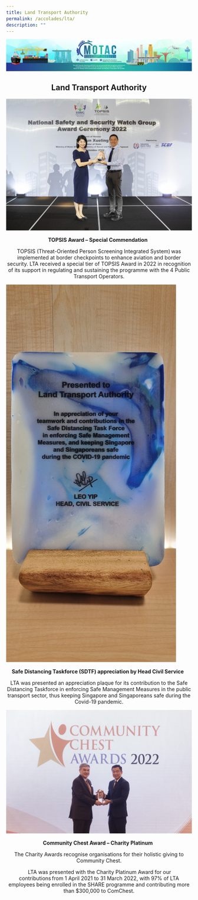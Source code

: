 ```yaml
---
title: Land Transport Authority
permalink: /accolades/lta/
description: ""
---
```

![](/images/hero.png)

<center>
	<h2>Land Transport Authority</h2>
</center>

![](/images/ACCOLADES/LTA/TOPSIS%20Awardee%20LTA.jpg)

<center>
	<p><b>TOPSIS Award – Special Commendation  </b></p>
	<p>TOPSIS (Threat-Oriented Person Screening Integrated System) was implemented at border checkpoints to enhance aviation and border security. LTA received a special tier of TOPSIS Award in 2022 in recognition of its support in regulating and sustaining the programme with the 4 Public Transport Operators.</p>
</center>

![](/images/ACCOLADES/LTA/SDTF%20Appreciation%20Plaque.jpg)

<center>
	<p><b>Safe Distancing Taskforce (SDTF) appreciation by Head Civil Service  </b></p>
	<p>LTA was presented an appreciation plaque for its contribution to the Safe Distancing Taskforce in enforcing Safe Management Measures in the public transport sector, thus keeping Singapore and Singaporeans safe during the Covid-19 pandemic.</p>
</center>

![](/images/ACCOLADES/LTA/Charity%20Plat%20Award%202021.jpg)

<center>
	<p><b>Community Chest Award – Charity Platinum  </b></p>
	<p>The Charity Awards recognise organisations for their holistic giving to Community Chest.</p>
	<p> LTA was presented with the Charity Platinum Award for our contributions from 1 April 2021 to 31 March 2022, with 97% of LTA employees being enrolled in the SHARE programme and contributing more than $300,000 to ComChest.</p>
</center>